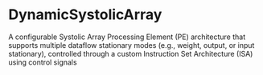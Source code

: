# DynamicSystolicArray
A configurable Systolic Array Processing Element (PE) architecture that supports multiple dataflow stationary modes (e.g., weight, output, or input stationary), controlled through a custom Instruction Set Architecture (ISA) using control signals
